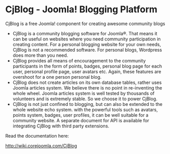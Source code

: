 # CjBlog - Joomla! Blogging Platform
CjBlog is a free Joomla! component for creating awesome community blogs

* CjBlog is a community blogging software for Joomla®. That means it can be useful on websites where you need community participation in creating content. For a personal blogging website for your own needs, CjBlog is not a recommended software. For personal blogs, Wordpress does more than you need.
* CjBlog provides all means of encouragement to the community participants in the form of points, badges, personal blog page for each user, personal profile page, user avatars etc. Again, these features are overshoot for a one person personal blog.
* CjBlog does not create articles on its own database tables, rather uses Joomla articles system. We believe there is no point in re-inventing the whole wheel. Joomla articles system is well tested by thousands of volunteers and is extremely stable. So we choose it to power CjBlog. 
* CjBlog is not just confined to blogging, but can also be extended to the whole website echo system. with the powerful tools such as avatars, points system, badges, user profiles, it can be well suitable for a community website. A separate document for API is available for integrating CjBlog with third party extensions.

Read the documentation here:

http://wiki.corejoomla.com/CjBlog
